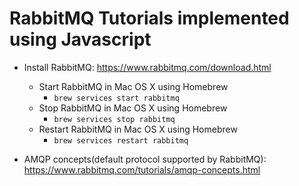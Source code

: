 # RabbitMQ Tutorials implemented using Javascript

- Install RabbitMQ: https://www.rabbitmq.com/download.html
	- Start RabbitMQ in Mac OS X using Homebrew
		- `brew services start rabbitmq`
	- Stop RabbitMQ in Mac OS X using Homebrew
		- `brew services stop rabbitmq`
	- Restart RabbitMQ in Mac OS X using Homebrew
		- `brew services restart rabbitmq`

- AMQP concepts(default protocol supported by RabbitMQ): https://www.rabbitmq.com/tutorials/amqp-concepts.html